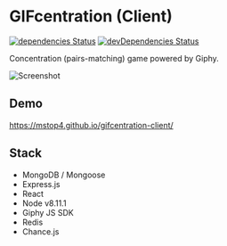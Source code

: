 # GIFcentration (Client)

[![dependencies Status](https://david-dm.org/mstop4/gifcentration-client/status.svg)](https://david-dm.org/mstop4/gifcentration-client)
[![devDependencies Status](https://david-dm.org/mstop4/gifcentration-client/dev-status.svg)](https://david-dm.org/mstop4/gifcentration-client?type=dev)

Concentration (pairs-matching) game powered by Giphy.

![Screenshot](https://github.com/mstop4/gifcentration-client/blob/master/docs/demo.gif)

## Demo
https://mstop4.github.io/gifcentration-client/

## Stack

* MongoDB / Mongoose
* Express.js
* React
* Node v8.11.1
* Giphy JS SDK
* Redis
* Chance.js
